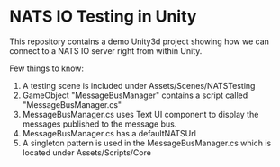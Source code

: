 # NATS IO Testing in Unity

This repository contains a demo Unity3d project showing how we can connect to a NATS IO server right from within Unity.

Few things to know:

1. A testing scene is included under Assets/Scenes/NATSTesting
2. GameObject "MessageBusManager" contains a script called "MessageBusManager.cs"
3. MessageBusManager.cs uses Text UI component to display the messages published to the message bus.
4. MessageBusManager.cs has a defaultNATSUrl 
5. A singleton pattern is used in the MessageBusManager.cs which is located under Assets/Scripts/Core


